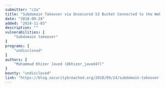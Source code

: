 ```yaml
---
submitter: "c2a"
title: "Subdomain Takeover via Unsecured S3 Bucket Connected to the Website"
date: "2018-09-24"
added: "2024-11-03"
description: ""
vulnerabilities: [
    "Subdomain takeover"
]
programs: [
    "undisclosed"
]
authors: [
    "Muhammad Khizer Javed (@khizer_javed47)"
]
bounty: "undisclosed"
link: "https://blog.securitybreached.org/2018/09/24/subdomain-takeover-via-unsecured-s3-bucket/"
---
```




